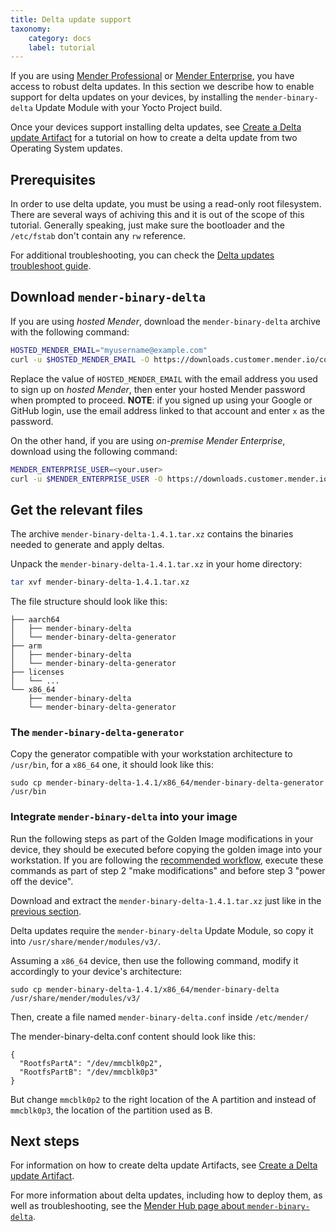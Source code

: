 ```yaml
---
title: Delta update support
taxonomy:
    category: docs
    label: tutorial
---
```



If you are using [Mender Professional](https://mender.io/product/features?target=_blank) or [Mender
Enterprise](https://mender.io/product/features?target=_blank), you have access to robust delta updates. In this section we describe how to enable support for delta updates on your devices,  by installing the `mender-binary-delta` Update Module with your Yocto Project build.

Once your devices support installing delta updates, see [Create a Delta update Artifact](../../../06.Artifact-creation/05.Create-a-Delta-update-Artifact/docs.md) for a tutorial on how to create a delta update from two Operating System updates.

## Prerequisites

In order to use delta update, you must be using a read-only root filesystem. There are several ways of achiving this and it is out of the scope of this tutorial. Generally speaking, just make sure the bootloader and the `/etc/fstab` don't contain any `rw` reference.

For additional troubleshooting, you can check the [Delta updates troubleshoot guide](../../../301.Troubleshoot/03.Mender-Client/docs.md#delta-updates).

## Download `mender-binary-delta`

If you are using *hosted Mender*, download the `mender-binary-delta` archive with the following
command:

<!--AUTOVERSION: "mender-binary-delta/%/mender-binary-delta-%.tar"/mender-binary-delta-->
```bash
HOSTED_MENDER_EMAIL="myusername@example.com"
curl -u $HOSTED_MENDER_EMAIL -O https://downloads.customer.mender.io/content/hosted/mender-binary-delta/1.4.1/mender-binary-delta-1.4.1.tar.xz
```

Replace the value of `HOSTED_MENDER_EMAIL` with the email address you used to sign up on *hosted Mender*, then enter your hosted Mender password when prompted to proceed.
**NOTE**: if you signed up using your Google or GitHub login, use the email address linked to that account and enter `x` as the password.

On the other hand, if you are using *on-premise Mender Enterprise*, download using the following
command:

<!--AUTOVERSION: "mender-binary-delta/%/mender-binary-delta-%.tar"/mender-binary-delta-->
```bash
MENDER_ENTERPRISE_USER=<your.user>
curl -u $MENDER_ENTERPRISE_USER -O https://downloads.customer.mender.io/content/on-prem/mender-binary-delta/1.4.1/mender-binary-delta-1.4.1.tar.xz
```

## Get the relevant files

<!--AUTOVERSION: "mender-binary-delta-%.tar.xz"/mender-binary-delta-->
The archive `mender-binary-delta-1.4.1.tar.xz` contains the binaries needed to generate and apply deltas.

<!--AUTOVERSION: "mender-binary-delta-%.tar.xz"/mender-binary-delta-->
Unpack the `mender-binary-delta-1.4.1.tar.xz` in your home directory:

<!--AUTOVERSION: "mender-binary-delta-%.tar.xz"/mender-binary-delta-->
```bash
tar xvf mender-binary-delta-1.4.1.tar.xz
```

The file structure should look like this:

```
├── aarch64
│   ├── mender-binary-delta
│   └── mender-binary-delta-generator
├── arm
│   ├── mender-binary-delta
│   └── mender-binary-delta-generator
├── licenses
│   └── ...
└── x86_64
    ├── mender-binary-delta
    └── mender-binary-delta-generator
```

### The `mender-binary-delta-generator`

Copy the generator compatible with your workstation architecture to `/usr/bin`, for a `x86_64` one, it should look like this:

<!--AUTOVERSION: "mender-binary-delta-%"/mender-binary-delta-->
```
sudo cp mender-binary-delta-1.4.1/x86_64/mender-binary-delta-generator /usr/bin
```

### Integrate `mender-binary-delta` into your image

Run the following steps as part of the Golden Image modifications in your device, they should be executed before copying the golden image into your workstation. If you are following the [recommended workflow](../../02.Convert-a-Mender-Debian-image/docs.md#recommended-workflow), execute these commands as part of step 2 "make modifications" and before step 3 "power off the device".

<!--AUTOVERSION: "mender-binary-delta-%.tar.xz"/mender-binary-delta-->
Download and extract the `mender-binary-delta-1.4.1.tar.xz` just like in the [previous section](#get-the-relevant-files).

Delta updates require the `mender-binary-delta` Update Module, so copy it into `/usr/share/mender/modules/v3/`.

Assuming a `x86_64` device, then use the following command, modify it accordingly to your device's architecture:

```
sudo cp mender-binary-delta-1.4.1/x86_64/mender-binary-delta /usr/share/mender/modules/v3/
```

Then, create a file named `mender-binary-delta.conf` inside `/etc/mender/`

The mender-binary-delta.conf content should look like this:

```
{
  "RootfsPartA": "/dev/mmcblk0p2",
  "RootfsPartB": "/dev/mmcblk0p3"
}
```

But change `mmcblk0p2` to the right location of the A partition and instead of `mmcblk0p3`, the location of the partition used as B.

## Next steps

For information on how to create delta update Artifacts, see [Create a Delta update Artifact](../../../06.Artifact-creation/05.Create-a-Delta-update-Artifact/docs.md).

For more information about delta updates, including how to deploy them, as well as troubleshooting, see the
[Mender Hub page about `mender-binary-delta`](https://hub.mender.io/t/robust-delta-update-rootfs/1144?target=_blank).
